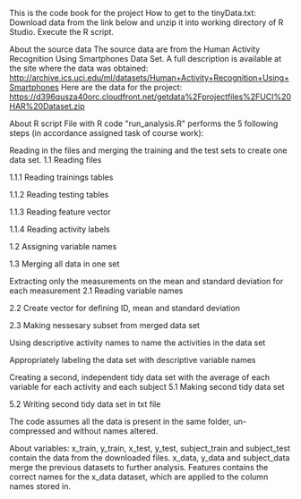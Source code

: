 This is the code book for the project
How to get to the tinyData.txt:
Download data from the link below and unzip it into working directory of R Studio. Execute the R script.

About the source data
The source data are from the Human Activity Recognition Using Smartphones Data Set. A full description is available at the site where the data was obtained: http://archive.ics.uci.edu/ml/datasets/Human+Activity+Recognition+Using+Smartphones Here are the data for the project: https://d396qusza40orc.cloudfront.net/getdata%2Fprojectfiles%2FUCI%20HAR%20Dataset.zip

About R script
File with R code "run_analysis.R" performs the 5 following steps (in accordance assigned task of course work):

Reading in the files and merging the training and the test sets to create one data set.
1.1 Reading files

1.1.1 Reading trainings tables

1.1.2 Reading testing tables

1.1.3 Reading feature vector

1.1.4 Reading activity labels

1.2 Assigning variable names

1.3 Merging all data in one set

Extracting only the measurements on the mean and standard deviation for each measurement
2.1 Reading variable names

2.2 Create vector for defining ID, mean and standard deviation

2.3 Making nessesary subset from merged data set

Using descriptive activity names to name the activities in the data set

Appropriately labeling the data set with descriptive variable names

Creating a second, independent tidy data set with the average of each variable for each activity and each subject
5.1 Making second tidy data set

5.2 Writing second tidy data set in txt file

The code assumes all the data is present in the same folder, un-compressed and without names altered.

About variables:
x_train, y_train, x_test, y_test, subject_train and subject_test contain the data from the downloaded files. x_data, y_data and subject_data merge the previous datasets to further analysis. Features contains the correct names for the x_data dataset, which are applied to the column names stored in.
